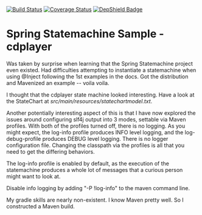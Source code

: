 [![Build Status](https://travis-ci.org/andyglick/spring-statemachine-cdplayer-sample.svg?branch=master)](https://travis-ci.org/andyglick/spring-statemachine-cdplayer-sample)
[![Coverage Status](https://coveralls.io/repos/github/andyglick/spring-statemachine-cdplayer-sample/badge.svg)](https://coveralls.io/github/andyglick/spring-statemachine-cdplayer-sample)
[![DepShield Badge](https://depshield.sonatype.org/badges/andyglick/cucumber-spring-eclipselink/depshield.svg)](https://depshield.github.io)

Spring Statemachine Sample - cdplayer
=====================================
 
Was taken by surprise when learning that the Spring Statemachine project
even existed. Had difficulties attempting to instantiate a statemachine
when using @Inject following the 1st examples in the docs. Got the
distribution and Mavenized an example -- voila voila.

I thought that the cdplayer state machine looked interesting. Have a
look at the StateChart at *src/main/resources/statechartmodel.txt*.  

Another potentially interesting aspect of this is that I have now
explored the issues around configuring slf4j output into 3 modes,
settable via Maven profiles. With both of the profiles turned off, there
is no logging. As you might expect, the log-info profile produces INFO
level logging, and the log-debug-profile produces DEBUG level logging.
There is no logger configuration file. Changing the classpath via the
profiles is all that you need to get the differing behaviors. 

The log-info profile is enabled by default, as the execution of the
statemachine produces a whole lot of messages that a curious person
might want to look at.

Disable info logging by adding "-P !log-info" to the maven command line.

My gradle skills are nearly non-existent. I know Maven pretty well. So I
constructed a Maven build.
